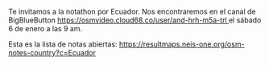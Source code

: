 Te invitamos a la notathon por Ecuador.
Nos encontraremos en el canal de BigBlueButton [https://osmvideo.cloud68.co/user/and-hrh-m5a-trl
](https://osmvideo.cloud68.co/user/and-hrh-m5a-trl) el sábado 6 de enero a las 9 am.

Esta es la lista de notas abiertas: https://resultmaps.neis-one.org/osm-notes-country?c=Ecuador
